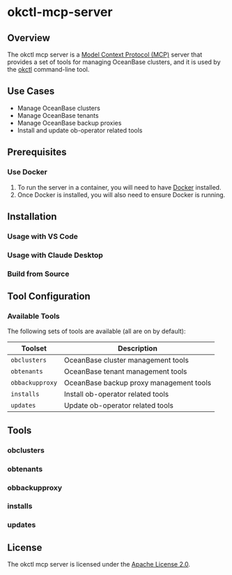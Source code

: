 # okctl-mcp-server

## Overview

The okctl mcp server is a [Model Context Protocol (MCP)](https://modelcontextprotocol.io/introduction)
server that provides a set of tools for managing OceanBase clusters, and it is used by the [okctl](https://github.com/oceanbase/okctl) command-line tool.

## Use Cases

- Manage OceanBase clusters
- Manage OceanBase tenants
- Manage OceanBase backup proxies
- Install and update ob-operator related tools

## Prerequisites

### Use Docker

1. To run the server in a container, you will need to have [Docker](https://www.docker.com/) installed.
2. Once Docker is installed, you will also need to ensure Docker is running.

## Installation

### Usage with VS Code

### Usage with Claude Desktop

### Build from Source

## Tool Configuration

### Available Tools

The following sets of tools are available (all are on by default):

| Toolset         | Description                             |
| --------------- | --------------------------------------- |
| `obclusters`    | OceanBase cluster management tools      |
| `obtenants`     | OceanBase tenant management tools       |
| `obbackupproxy` | OceanBase backup proxy management tools |
| `installs`      | Install ob-operator related tools       |
| `updates`       | Update ob-operator related tools        |

## Tools

### obclusters

### obtenants

### obbackupproxy

### installs

### updates

## License

The okctl mcp server is licensed under the [Apache License 2.0](https://github.com/oceanbase/okctl-mcp-server/blob/main/LICENSE).
